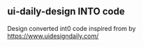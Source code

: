 ## ui-daily-design INTO code 
Design converted int0 code inspired from by https://www.uidesigndaily.com/
